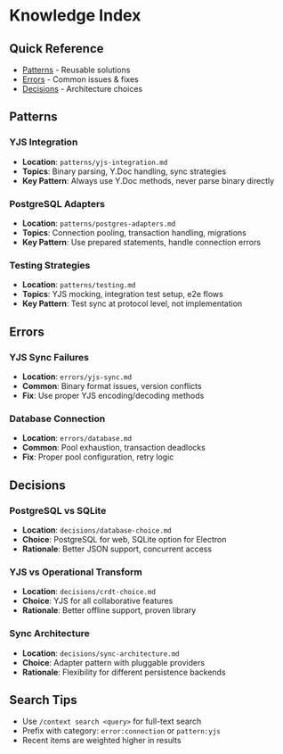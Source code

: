 # Knowledge Index

## Quick Reference
- [Patterns](#patterns) - Reusable solutions
- [Errors](#errors) - Common issues & fixes  
- [Decisions](#decisions) - Architecture choices

## Patterns

### YJS Integration
- **Location**: `patterns/yjs-integration.md`
- **Topics**: Binary parsing, Y.Doc handling, sync strategies
- **Key Pattern**: Always use Y.Doc methods, never parse binary directly

### PostgreSQL Adapters
- **Location**: `patterns/postgres-adapters.md`
- **Topics**: Connection pooling, transaction handling, migrations
- **Key Pattern**: Use prepared statements, handle connection errors

### Testing Strategies
- **Location**: `patterns/testing.md`
- **Topics**: YJS mocking, integration test setup, e2e flows
- **Key Pattern**: Test sync at protocol level, not implementation

## Errors

### YJS Sync Failures
- **Location**: `errors/yjs-sync.md`
- **Common**: Binary format issues, version conflicts
- **Fix**: Use proper YJS encoding/decoding methods

### Database Connection
- **Location**: `errors/database.md`
- **Common**: Pool exhaustion, transaction deadlocks
- **Fix**: Proper pool configuration, retry logic

## Decisions

### PostgreSQL vs SQLite
- **Location**: `decisions/database-choice.md`
- **Choice**: PostgreSQL for web, SQLite option for Electron
- **Rationale**: Better JSON support, concurrent access

### YJS vs Operational Transform
- **Location**: `decisions/crdt-choice.md`
- **Choice**: YJS for all collaborative features
- **Rationale**: Better offline support, proven library

### Sync Architecture
- **Location**: `decisions/sync-architecture.md`
- **Choice**: Adapter pattern with pluggable providers
- **Rationale**: Flexibility for different persistence backends

## Search Tips
- Use `/context search <query>` for full-text search
- Prefix with category: `error:connection` or `pattern:yjs`
- Recent items are weighted higher in results
